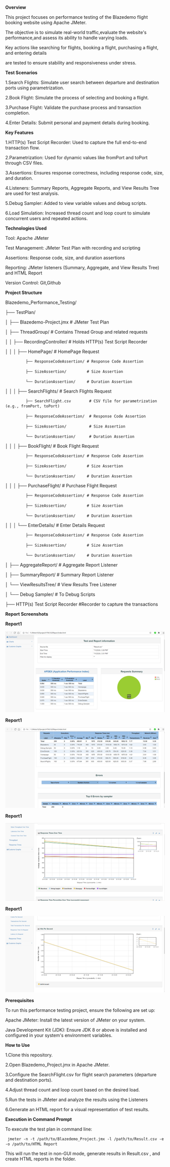 **Overview**

This project focuses on performance testing of the Blazedemo flight booking website using Apache JMeter. 

The objective is to simulate real-world traffic,evaluate the website's performance,and assess its ability to handle varying loads.

Key actions like searching for flights, booking a flight, purchasing a flight, and entering details 

are tested to ensure stability and responsiveness under stress.

**Test Scenarios**

1.Search Flights: Simulate user search between departure and destination ports using parametrization.

2.Book Flight: Simulate the process of selecting and booking a flight.

3.Purchase Flight: Validate the purchase process and transaction completion.

4.Enter Details: Submit personal and payment details during booking.

**Key Features**

1.HTTP(s) Test Script Recorder: Used to capture the full end-to-end transaction flow.

2.Parametrization: Used for dynamic values like fromPort and toPort through CSV files.

3.Assertions: Ensures response correctness, including response code, size, and duration.

4.Listeners: Summary Reports, Aggregate Reports, and View Results Tree are used for test analysis.

5.Debug Sampler: Added to view variable values and debug scripts.

6.Load Simulation: Increased thread count and loop count to simulate concurrent users and repeated actions.


**Technologies Used**

Tool: Apache JMeter

Test Management: JMeter Test Plan with recording and scripting

Assertions: Response code, size, and duration assertions

Reporting: JMeter listeners (Summary, Aggregate, and View Results Tree) and HTML Report

Version Control: Git,Github


**Project Structure**

Blazedemo_Performance_Testing/

├── TestPlan/

│   ├── Blazedemo-Project.jmx           # JMeter Test Plan

│   ├── ThreadGroup/                    # Contains Thread Group and related requests

│   │   ├── RecordingController/        # Holds HTTP(s) Test Script Recorder

│   │   │   ├── HomePage/               # HomePage Request

             ├── ResponseCodeAssertion/ # Response Code Assertion

             ├── SizeAssertion/         # Size Assertion

             └── DurationAssertion/     # Duration Assertion

│   │   │   ├── SearchFlights/          # Search Flights Request

             ├── SearchFlight.csv        # CSV file for parametrization (e.g., fromPort, toPort)
            
             ├── ResponseCodeAssertion/  # Response Code Assertion

             ├── SizeAssertion/          # Size Assertion

             └── DurationAssertion/      # Duration Assertion

│   │   │   ├── BookFlight/             # Book Flight Request

             ├── ResponseCodeAssertion/ # Response Code Assertion

             ├── SizeAssertion/         # Size Assertion

             └── DurationAssertion/     # Duration Assertion

│   │   │   ├── PurchaseFlight/         # Purchase Flight Request

             ├── ResponseCodeAssertion/ # Response Code Assertion

             ├── SizeAssertion/         # Size Assertion

             └── DurationAssertion/     # Duration Assertion

│   │   │   └── EnterDetails/           # Enter Details Request

             ├── ResponseCodeAssertion/ # Response Code Assertion

             ├── SizeAssertion/         # Size Assertion

             └── DurationAssertion/     # Duration Assertion

│   ├── AggregateReport/            # Aggregate Report Listener

│   ├── SummaryReport/             # Summary Report Listener

│   └── ViewResultsTree/           # View Results Tree Listener

│   └── Debug Sampler/             # To Debug Scripts

├── HTTP(s) Test Script Recorder   #Recorder to capture the transactions     


**Report Screenshots**

**Report1**

![Blazedemo ss1](Blazedemo%20screenshots/Blazedemo%20ss1.PNG)

**Report1**

![Blazedemo ss2](Blazedemo%20screenshots/Blazedemo%20ss2.PNG)

**Report1**

![Blazedemo ss3](Blazedemo%20screenshots/Blazedemo%20ss3.PNG)

**Report1**

![Blazedemo ss4](Blazedemo%20screenshots/Blazedemo%20ss4.PNG)


**Prerequisites**

To run this performance testing project, ensure the following are set up:

Apache JMeter: Install the latest version of JMeter on your system.

Java Development Kit (JDK): Ensure JDK 8 or above is installed and configured in your system's environment variables.


**How to Use**

1.Clone this repository.

2.Open Blazedemo_Project.jmx in Apache JMeter.

3.Configure the SearchFlight.csv for flight search parameters (departure and destination ports).

4.Adjust thread count and loop count based on the desired load.

5.Run the tests in JMeter and analyze the results using the Listeners

6.Generate an HTML report for a visual representation of test results.

**Execution in Command Prompt**

To execute the test plan in command line:

     jmeter -n -t /path/to/Blazedemo_Project.jmx -l /path/to/Result.csv -e -o /path/to/HTML Report

This will run the test in non-GUI mode, generate results in Result.csv , and create HTML reports in the folder.

